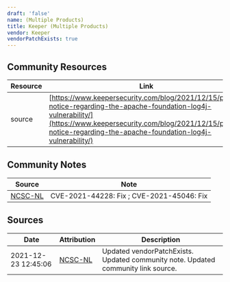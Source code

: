 ```yaml
---
draft: 'false'
name: (Multiple Products)
title: Keeper (Multiple Products)
vendor: Keeper
vendorPatchExists: true
---
```



## Community Resources
| Resource | Link |
| --- | --- |
| source | [https://www.keepersecurity.com/blog/2021/12/15/public-notice-regarding-the-apache-foundation-log4j-vulnerability/](https://www.keepersecurity.com/blog/2021/12/15/public-notice-regarding-the-apache-foundation-log4j-vulnerability/) |

## Community Notes
| Source | Note |
| --- | --- |
| [NCSC-NL](https://github.com/NCSC-NL/log4shell/blob/main/software/README.md) | CVE-2021-44228: Fix ; CVE-2021-45046: Fix </ul> |

## Sources
| Date | Attribution | Description |
| --- | --- | --- |
| 2021-12-23 12:45:06 | [NCSC-NL](https://github.com/NCSC-NL/log4shell/blob/main/software/README.md) | Updated vendorPatchExists. Updated community note. Updated community link source.  |
